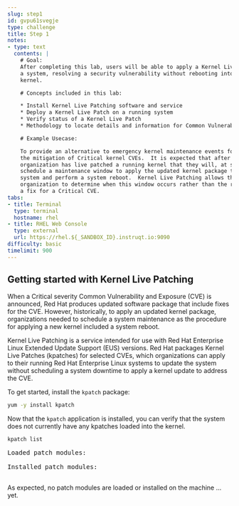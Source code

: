 ```yaml
---
slug: step1
id: gvpu61svegje
type: challenge
title: Step 1
notes:
- type: text
  contents: |
    # Goal:
    After completing this lab, users will be able to apply a Kernel Live Patch to
    a system, resolving a security vulnerability without rebooting into an updated
    kernel.

    # Concepts included in this lab:

    * Install Kernel Live Patching software and service
    * Deploy a Kernel Live Patch on a running system
    * Verify status of a Kernel Live Patch
    * Methodology to locate details and information for Common Vulnerabilities and Exposures (CVEs) published by Red Hat

    # Example Usecase:

    To provide an alternative to emergency kernel maintenance events for
    the mitigation of Critical kernel CVEs.  It is expected that after an
    organization has live patched a running kernel that they will, at some point,
    schedule a maintenance window to apply the updated kernel package to the
    system and perform a system reboot.  Kernel Live Patching allows the
    organization to determine when this window occurs rather than the release of
    a fix for a Critical CVE.
tabs:
- title: Terminal
  type: terminal
  hostname: rhel
- title: RHEL Web Console
  type: external
  url: https://rhel.${_SANDBOX_ID}.instruqt.io:9090
difficulty: basic
timelimit: 900
---
```

## Getting started with Kernel Live Patching

When a Critical severity Common Vulnerability and Exposure (CVE) is
announced, Red Hat produces updated software package that include fixes for
the CVE.  However, historically, to apply an updated kernel package,
organizations needed to schedule a system maintenance as the procedure for
applying a new kernel included a system reboot.

Kernel Live Patching is a service intended for use with Red Hat Enterprise Linux
Extended Update Support (EUS) versions.  Red Hat packages Kernel Live Patches
(kpatches) for selected CVEs, which organizations can apply to their running
Red Hat Enterprise Linux systems to update the system without scheduling a
system downtime to apply a kernel update to address the CVE.

To get started, install the `kpatch` package:

```bash
yum -y install kpatch
```

Now that the `kpatch` application is installed, you can verify that the
system does not currently have any kpatches loaded into the kernel.

```bash
kpatch list
```

<pre class=file>
Loaded patch modules:

Installed patch modules:

</pre>

As expected, no patch modules are loaded or installed on the machine ... yet.
